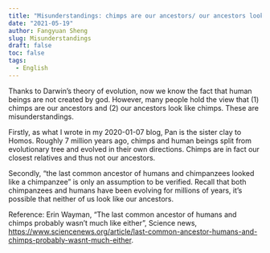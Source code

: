 ```yaml
---
title: "Misunderstandings: chimps are our ancestors/ our ancestors look like chimps"
date: "2021-05-19"
author: Fangyuan Sheng
slug: Misunderstandings
draft: false
toc: false
tags:
  - English
---
```

   
Thanks to Darwin’s theory of evolution, now we know the fact that human beings are not created by god. However, many people hold the view that (1) chimps are our ancestors and (2) our ancestors look like chimps. These are misunderstandings.  

Firstly, as what I wrote in my 2020-01-07 blog, Pan is the sister clay to Homos. Roughly 7 million years ago, chimps and human beings split from evolutionary tree and evolved in their own directions. Chimps are in fact our closest relatives and thus not our ancestors. 

Secondly, “the last common ancestor of humans and chimpanzees looked like a chimpanzee” is only an assumption to be verified. Recall that both chimpanzees and humans have been evolving for millions of years, it’s possible that neither of us look like our ancestors. 

Reference: Erin Wayman, “The last common ancestor of humans and chimps probably wasn’t much like either”, Science news, https://www.sciencenews.org/article/last-common-ancestor-humans-and-chimps-probably-wasnt-much-either. 
